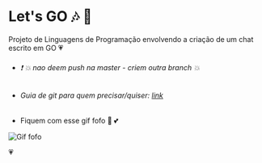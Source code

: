 # Let's GO :notes: :musical_note:
Projeto de Linguagens de Programação envolvendo a criação de um chat escrito em GO :heartpulse:

* ###### :exclamation: :boom: *nao deem push na master - criem outra branch* :collision:

* ###### Guia de git para quem precisar/quiser: [link](https://www.caelum.com.br/apostila-ruby-on-rails/mais-ruby-classes-objetos-e-metodos/#4-6-classes) 

* Fiquem com esse gif fofo :revolving_hearts: :two_hearts:

![Gif fofo](https://www.naomesmo.com.br/wp-content/uploads/2015/06/cuteness.gif)

:heartpulse: